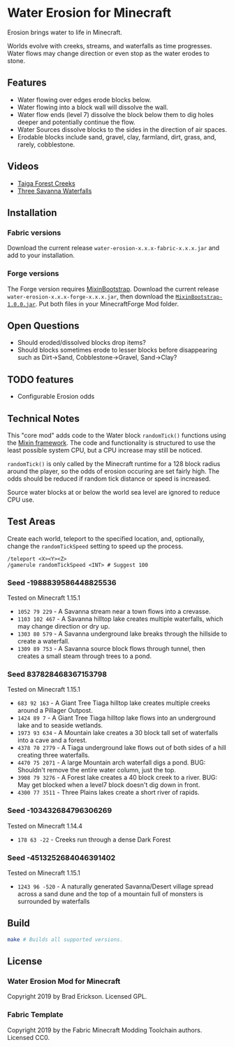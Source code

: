 # Water Erosion for Minecraft

Erosion brings water to life in Minecraft.

Worlds evolve with creeks, streams, and waterfalls as time progresses. Water
flows may change direction or even stop as the water erodes to stone.

## Features

* Water flowing over edges erode blocks below.
* Water flowing into a block wall will dissolve the wall.
* Water flow ends (level 7) dissolve the block below them to dig holes deeper
  and potentially continue the flow.
* Water Sources dissolve blocks to the sides in the direction of air spaces.
* Erodable blocks include sand, gravel, clay, farmland, dirt, grass, and,
  rarely, cobblestone.

## Videos

* [Taiga Forest Creeks](https://www.youtube.com/watch?v=N29mWO8NTOU)
* [Three Savanna Waterfalls](https://www.youtube.com/watch?v=Gi73OZ0hbqE)

## Installation

### Fabric versions

Download the current release `water-erosion-x.x.x-fabric-x.x.x.jar` and add to
your installation.

### Forge versions

The Forge version requires [MixinBootstrap][MixinBootstrap]. Download the
current release `water-erosion-x.x.x-forge-x.x.x.jar`, then download the
[`MixinBootstrap-1.0.0.jar`][MixinBootstrapJar]. Put both files in your
MinecraftForge Mod folder.

[MixinBootstrap]: https://github.com/LXGaming/MixinBootstrap
[MixinBootstrapJar]: https://github.com/LXGaming/MixinBootstrap/releases/download/v1.0.0/MixinBootstrap-1.0.0.jar

## Open Questions

* Should eroded/dissolved blocks drop items?
* Should blocks sometimes erode to lesser blocks before disappearing such as
  Dirt->Sand, Cobblestone->Gravel, Sand->Clay?

## TODO features

* Configurable Erosion odds

## Technical Notes

This "core mod" adds code to the Water block `randomTick()` functions using the
[Mixin framework][MixinFramework]. The code and functionality is structured to
use the least possible system CPU, but a CPU increase may still be noticed.

`randomTick()` is only called by the Minecraft runtime for a 128 block radius
around the player, so the odds of erosion occuring are set fairly high. The odds
should be reduced if random tick distance or speed is increased.

Source water blocks at or below the world sea level are ignored to reduce CPU use.

[MixinFramework]: https://github.com/SpongePowered/Mixin

## Test Areas

Create each world, teleport to the specified location, and, optionally, change
the `randomTickSpeed` setting to speed up the process.

```script
/teleport <X><Y><Z>
/gamerule randomTickSpeed <INT> # Suggest 100
```

### Seed -1988839586448825536

Tested on Minecraft 1.15.1

* `1052 79 229` - A Savanna stream near a town flows into a crevasse.
* `1103 102 467` - A Savanna hilltop lake creates multiple waterfalls, which may
  change direction or dry up.
* `1303 80 579` - A Savanna underground lake breaks through the hillside to
  create a waterfall.
* `1309 89 753` - A Savanna source block flows through tunnel, then creates a
  small steam through trees to a pond.

### Seed 837828468367153798

Tested on Minecraft 1.15.1

* `683 92 163` - A Giant Tree Tiaga hilltop lake creates multiple creeks
  around a Pillager Outpost.
* `1424 89 7` - A Giant Tree Tiaga hilltop lake flows into an underground lake and to seaside wetlands.
* `1973 93 634` - A Mountain lake creates a 30 block tall set of waterfalls into a cave and a forest.
* `4378 70 2779` - A Tiaga underground lake flows out of both sides of a hill creating three waterfalls.
* `4470 75 2071` - A large Mountain arch waterfall digs a pond. BUG: Shouldn't remove the entire water column, just the top.
* `3908 79 3276` - A Forest lake creates a 40 block creek to a river. BUG: May get blocked when a level7 block doesn't dig down in front.
* `4300 77 3511` - Three Plains lakes create a short river of rapids.

### Seed -103432684796306269

Tested on Minecraft 1.14.4

* `178 63 -22` - Creeks run through a dense Dark Forest

### Seed -4513252684046391402

Tested on Minecraft 1.15.1

* `1243 96 -520` - A naturally generated Savanna/Desert village spread across a sand dune and the top of a mountain full of monsters is surrounded by waterfalls

## Build

```bash
make # Builds all supported versions.
```

## License

### Water Erosion Mod for Minecraft

Copyright 2019 by Brad Erickson. Licensed GPL.

### Fabric Template

Copyright 2019 by the Fabric Minecraft Modding Toolchain authors. Licensed CC0.
